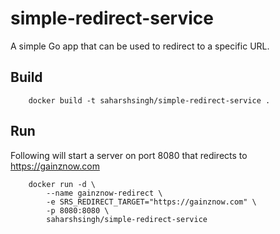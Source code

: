 # simple-redirect-service
A simple Go app that can be used to redirect to a specific URL.

## Build

        docker build -t saharshsingh/simple-redirect-service .

## Run

Following will start a server on port 8080 that redirects to https://gainznow.com

        docker run -d \
            --name gainznow-redirect \
            -e SRS_REDIRECT_TARGET="https://gainznow.com" \
            -p 8080:8080 \
            saharshsingh/simple-redirect-service